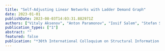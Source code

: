 ```yaml
---
title: "Self-Adjusting Linear Networks with Ladder Demand Graph"
date: 2023-01-01
publishDate: 2023-08-03T14:03:31.882971Z
authors: ["Vitaly Aksenov", "Anton Paramonov", "Iosif Salem", "Stefan Schmid"]
publication_types: ["1"]
abstract: ""
featured: false
publication: "*30th International Colloquium on Structural Information and Communication Complexity (SIROCCO)*"
---
```


